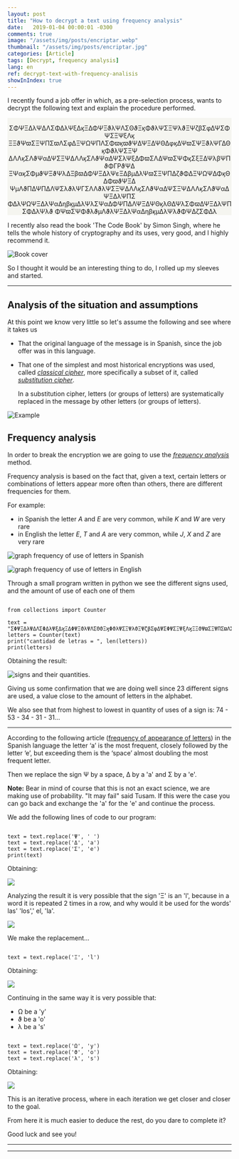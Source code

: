```yaml
---
layout: post
title: "How to decrypt a text using frequency analysis"
date:   2019-01-04 00:00:01 -0300
comments: true
image: "/assets/img/posts/encriptar.webp"
thumbnail: "/assets/img/posts/encriptar.jpg"
categories: [Article]
tags: [Decrypt, frequency analysis]
lang: en
ref: decrypt-text-with-frequency-analisis
showInIndex: true
---
```


I recently found a job offer in which, as a pre-selection process, wants to decrypt the following text and explain 
the procedure performed.

<p style="background-color:#f5f5f0; text-align:center; margin-bottom:1em; padding-top: 1em;">
ΣΦΨΞΔλΨΔΛΣΦΔλΨξΔϗΞΔΦΨΞϑλΨΛΣΘϑΞϗΦϑλΨΣΞΨλϑΞΨζβΣφΔΨΣΦΨΣΞΨξΛϗ
ΞΞϑΨϖΣΞΨΠΣϖΛΣφΔΞΨΩΨΠΛΣΦϖϗϖϑΨΔΨΞΔΨΘΔφϗΔΨϖΣΨΞϑλΨΓΔΘϗΦϑλΨΣΞΨ
ΔΛΛϗΣΛϑΨαΔΨΣΞΨΔΛΛϗΣΛϑΨαΔΨΣλΨξΔΦϖΣΛΔΨϖΣΨΦϗΣξΞΔΨλβΨΠϑΦΓΡϑΨΔ
ΞΨαϗΣΦμϑΨΞϑΨλΔΞβϖΔΦΨΞΔλΨεΞΔβμΔλΨϖΣΞΨΠΔζϑΦΔΞΨΩΨΔΦϗΘΔΦϖϑΨΞΔ
ΨμΛϑΠΔΨΠΔΛΨΣλϑλΨΓΣΛΛϑλΨΣΞΨΔΛΛϗΣΛϑΨαΔΨΣΞΨΔΛΛϗΣΛϑΨαΔΨΞΔλΨΠΣ
ΦΔλΨΩΨΞΔλΨαΔηβϗμΔλΨλΣΨαΔΦΨΠΔΛΨΞΔΨΘϗλΘΔΨλΣΦϖΔΨΞΔλΨΠΣΦΔλΨλϑ
ΦΨϖΣΨΦϑλϑμΛϑλΨΞΔλΨαΔηβϗμΔλΨλϑΦΨΔζΣΦΔλ</p>


I recently also read the book 'The Code Book' by Simon Singh, where he tells the whole history of cryptography and its 
uses, very good, and I highly recommend it.

![Book cover]({{"/assets/img/elements_in_posts/code_book.webp"}})

So I thought it would be an interesting thing to do, I rolled up my sleeves and started.

---

## Analysis of the situation and assumptions

At this point we know very little so let's assume the following and see where it takes us

*   That the original language of the message is in Spanish, since the job offer was in this language.
*   That one of the simplest and most historical encryptions was used, called 
    [*classical cipher*](https://en.wikipedia.org/wiki/Classical_cipher), more specifically a 
    subset of it, called [*substitution cipher*](https://en.wikipedia.org/wiki/Substitution_cipher).
    
    In a substitution cipher, letters (or groups of letters) are systematically replaced in the message by 
    other letters (or groups of letters).

![Example](https://upload.wikimedia.org/wikipedia/commons/thumb/2/2a/ROT13.png/600px-ROT13.png)

## Frequency analysis

In order to break the encryption we are going to use the
[*frequency analysis*](https://en.wikipedia.org/wiki/Frequency_analysis) method.

Frequency analysis is based on the fact that, given a text, certain letters or combinations of letters
appear more often than others, there are different frequencies for them.

For example:

* in Spanish the letter *A* and *E* are very common, while *K* and *W* are very rare
* in English the letter *E*, *T* and *A* are very common, while *J*, *X* and *Z* are very rare

![graph frequency of use of letters in Spanish]({{"/assets/img/elements_in_posts/Frecuencia_de_uso_de_letras_en_español.webp"}})

![graph frequency of use of letters in English](https://upload.wikimedia.org/wikipedia/commons/thumb/d/d5/English_letter_frequency_%28alphabetic%29.svg/340px-English_letter_frequency_%28alphabetic%29.svg.png)

Through a small program written in python we see the different signs used, and the amount of use of each one of them

<pre><code class="language-python">
from collections import Counter

text = "ΣΦΨΞΔλΨΔΛΣΦΔλΨξΔϗΞΔΦΨΞϑλΨΛΣΘϑΞϗΦϑλΨΣΞΨλϑΞΨζβΣφΔΨΣΦΨΣΞΨξΛϗΞΞϑΨϖΣΞΨΠΣϖΛΣφΔΞΨΩΨΠΛΣΦϖϗϖϑΨΔΨΞΔΨΘΔφϗΔΨϖΣΨΞϑλΨΓΔΘϗΦϑλΨΣΞΨΔΛΛϗΣΛϑΨαΔΨΣΞΨΔΛΛϗΣΛϑΨαΔΨΣλΨξΔΦϖΣΛΔΨϖΣΨΦϗΣξΞΔΨλβΨΠϑΦΓΡϑΨΔΞΨαϗΣΦμϑΨΞϑΨλΔΞβϖΔΦΨΞΔλΨεΞΔβμΔλΨϖΣΞΨΠΔζϑΦΔΞΨΩΨΔΦϗΘΔΦϖϑΨΞΔΨμΛϑΠΔΨΠΔΛΨΣλϑλΨΓΣΛΛϑλΨΣΞΨΔΛΛϗΣΛϑΨαΔΨΣΞΨΔΛΛϗΣΛϑΨαΔΨΞΔλΨΠΣΦΔλΨΩΨΞΔλΨαΔηβϗμΔλΨλΣΨαΔΦΨΠΔΛΨΞΔΨΘϗλΘΔΨλΣΦϖΔΨΞΔλΨΠΣΦΔλΨλϑΦΨϖΣΨΦϑλϑμΛϑλΨΞΔλΨαΔηβϗμΔλΨλϑΦΨΔζΣΦΔλ"
letters = Counter(text)
print("cantidad de letras = ", len(letters))
print(letters)
</code></pre>


Obtaining the result:

![signs and their quantities.]({{"/assets/img/elements_in_posts/decrypt_program1.webp"}})

Giving us some confirmation that we are doing well since 23 different signs are used, a value close to the amount
of letters in the alphabet.

We also see that from highest to lowest in quantity of uses of a sign is: 74 - 53 - 34 - 31 - 31...

---

According to the following article 
([frequency of appearance of letters](https://es.wikipedia.org/wiki/Frecuencia_de_aparici%C3%B3n_de_letras))
in the Spanish language the letter ‘a’ is the most frequent, closely followed by the letter ‘e’, but exceeding 
them is the ‘space’ almost doubling the most frequent letter.

Then we replace the sign Ψ by a space, Δ by a 'a' and Σ by a 'e'.

**Note:** Bear in mind of course that this is not an exact science, we are making use of probability. 
"It may fail" said Tusam. If this were the case you can go back and exchange the 'a' for the 'e' and continue the 
process.

We add the following lines of code to our program:

<pre><code class="language-python">
text = text.replace('Ψ', ' ')
text = text.replace('Δ', 'a')
text = text.replace('Σ', 'e')
print(text)
</code></pre>

Obtaining:

![]({{"/assets/img/elements_in_posts/decrypt_program2.webp"}})

Analyzing the result it is very possible that the sign 'Ξ' is an 'l', because in a word it is repeated 2 times in a row,
and why would it be used for the words' las' 'los',' el, 'la'.

![]({{"/assets/img/elements_in_posts/decrypt_program3.webp"}})

We make the replacement...

<pre><code class="language-python">
text = text.replace('Ξ', 'l')
</code></pre>

Obtaining:

![]({{"/assets/img/elements_in_posts/decrypt_program4.webp"}})

Continuing in the same way it is very possible that:

*   Ω be a 'y'
*   ϑ be a 'o'
*   λ be a 's'

<pre><code class="language-python">
text = text.replace('Ω', 'y')
text = text.replace('ϑ', 'o')
text = text.replace('λ', 's')
</code></pre>

Obtaining:

![]({{"/assets/img/elements_in_posts/decrypt_program5.webp"}})

This is an iterative process, where in each iteration we get closer and closer to the goal.

From here it is much easier to deduce the rest, do you dare to complete it?

Good luck and see you!

---
---
